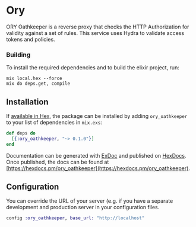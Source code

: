 # Ory

ORY Oathkeeper is a reverse proxy that checks the HTTP Authorization for validity against a set of rules. This service uses Hydra to validate access tokens and policies.

### Building

To install the required dependencies and to build the elixir project, run:
```
mix local.hex --force
mix do deps.get, compile
```

## Installation

If [available in Hex](https://hex.pm/docs/publish), the package can be installed
by adding `ory_oathkeeper` to your list of dependencies in `mix.exs`:

```elixir
def deps do
  [{:ory_oathkeeper, "~> 0.1.0"}]
end
```

Documentation can be generated with [ExDoc](https://github.com/elixir-lang/ex_doc)
and published on [HexDocs](https://hexdocs.pm). Once published, the docs can
be found at [https://hexdocs.pm/ory_oathkeeper](https://hexdocs.pm/ory_oathkeeper).


## Configuration

You can override the URL of your server (e.g. if you have a separate development and production server in your configuration files.
```elixir
config :ory_oathkeeper, base_url: "http://localhost"
```
